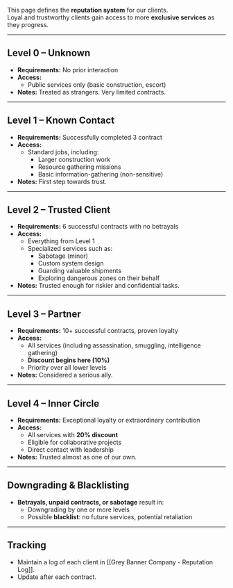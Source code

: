 
This page defines the **reputation system** for our clients.  
Loyal and trustworthy clients gain access to more **exclusive services** as they progress.

---

## Level 0 – Unknown
- **Requirements:** No prior interaction
- **Access:** 
  - Public services only (basic construction, escort)
- **Notes:** Treated as strangers. Very limited contracts.

---

## Level 1 – Known Contact
- **Requirements:** Successfully completed 3 contract
- **Access:** 
  - Standard jobs, including:  
    - Larger construction work
    - Resource gathering missions
    - Basic information-gathering (non-sensitive)
- **Notes:** First step towards trust.

---

## Level 2 – Trusted Client
- **Requirements:** 6 successful contracts with no betrayals
- **Access:** 
  - Everything from Level 1
  - Specialized services such as:
    - Sabotage (minor)
    - Custom system design
    - Guarding valuable shipments
    - Exploring dangerous zones on their behalf
- **Notes:** Trusted enough for riskier and confidential tasks.

---

## Level 3 – Partner
- **Requirements:** 10+ successful contracts, proven loyalty
- **Access:** 
  - All services (including assassination, smuggling, intelligence gathering)
  - **Discount begins here (10%)**
  - Priority over all lower levels
- **Notes:** Considered a serious ally.  

---

## Level 4 – Inner Circle
- **Requirements:** Exceptional loyalty or extraordinary contribution
- **Access:**
  - All services with **20% discount**
  - Eligible for collaborative projects
  - Direct contact with leadership
- **Notes:** Trusted almost as one of our own.

---

## Downgrading & Blacklisting
- **Betrayals, unpaid contracts, or sabotage** result in:
  - Downgrading by one or more levels
  - Possible **blacklist**: no future services, potential retaliation

---

## Tracking
- Maintain a log of each client in [[Grey Banner Company - Reputation Log]].
- Update after each contract.
